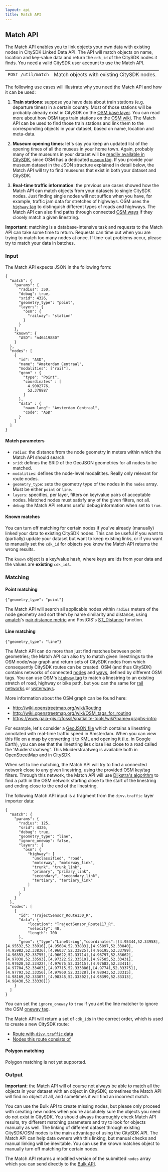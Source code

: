 ```yaml
---
layout: api
title: Match API
---
```


## Match API

The Match API enables you to link objects your own data with existing nodes in CitySDK Linked Data API. The API will match objects on name, location and key-value data and return the `cdk_id` of the CitySDK nodes it finds. You need a valid CitySDK user account to use the Match API.

<div class="code">
  <table>
    <tr>
      <td>
        <code>POST /util/match</code>
      </td>
      <td class='desc'>
        Match objects with existing CitySDK nodes.
      </td>
    </tr>
  </table>
</div>	

The following use cases will illustrate why you need the Match API and how it can be used:

1. __Train stations__: suppose you have data about train stations (e.g. departure times) in a certain country. Most of those stations will be probably already exist in CitySDK on the [OSM base layer](http://api.citysdk.waag.org/admr.nl.nederland/nodes?osm::railway=station). You can read more about how OSM tags train stations on the [OSM wiki](http://wiki.openstreetmap.org/wiki/Tag:railway%3Dstation). The Match API can be used to find those train stations and link them to the corresponding objects in your dataset, based on name, location and meta-data.

2. __Museum opening times__: let's say you keep an updated list of the opening times of all the museus in your home town. Again, probably many of the museums in your dataset will be [readily available in CitySDK](http://api.citysdk.waag.org/admr.uk.gr.manchester/nodes?osm::tourism=museum), since OSM has a dedicated [`museum` tag](http://wiki.openstreetmap.org/wiki/Tag:tourism%3Dmuseum). If you provide your museum dataset in the JSON structure explained in detail below, the Match API will try to find museums that exist in both your dataset and CitySDK. 

3. __Real-time traffic information__: the previous use cases showed how the Match API can match objects from your datasets to single CitySDK nodes. Just finding single nodes will not suffice when you have, for example, traffic jam data for stretches of highways. OSM uses the [`highway` tag](http://wiki.openstreetmap.org/wiki/Key:highway) to distinguish different types of roads and highways. The Match API can also find paths through connected [OSM ways](http://wiki.openstreetmap.org/wiki/Way) if they closely match a given linestring.

__Important__: matching is a database-intensive task and requests to the Match API can take some time to return. Requests can time out when you are trying to match too many nodes at once. If time-out problems occur, please try to match your data in batches.

### Input

The Match API expects JSON in the following form:

  	{
  	  "match": {
  	    "params": {
  	      "radius": 350,
  	      "debug": true,
  	      "srid": 4326,
  	      "geometry_type": "point",
  	      "layers": {
  	        "osm": {
  	          "railway": "station"
  	        }
  	      }
  	    },
        "known": {
          "ASD": "n46419880"
        }
  	  },
  	  "nodes": [
  	    {
          "id": "ASD",
          "name": "Amsterdam Centraal",
          "modalities": ["rail"],
          "geom" : {
          	"type": "Point",
            "coordinates" : [
              4.9002776,
              52.378887
            ]
          },
          "data" : {
          	"naam_lang": "Amsterdam Centraal",   
            "code": "ASD"
          }
        }
  	  ]
  	}
    
#### Match parameters    

- `radius`: the distance from the node geometry in meters within which the Match API should search. 
- `srid`: defines the SRID of the GeoJSON geometries for all nodes to be matched.
- `modalities`: defines the node-level modalitites. Really only relevant for route nodes.
- `geometry_type`: sets the geometry type of the nodes in the `nodes` array. Must be either `point` or `line`.
- `layers`: specifies, per layer, filters on key/value pairs of acceptable nodes. Matched nodes must satisfy any of the given filters, not all.
- `debug`: the Match API returns useful debug information when set to `true`.

#### Known matches

You can turn off matching for certain nodes if you've already (manually) linked your data to existing CitySDK nodes. This can be useful if you want to (partially) update your dataset but want to keep existing links, or if you want to manually set the `cdk_id` for objects you know the Match API returns the wrong results.

The `known` object is a key/value hash, where keys are ids from your data and the values are __existing__ `cdk_id`s. 

### Matching
    
#### Point matching

    {"geometry_type": "point"}

The Match API will search all applicable nodes within `radius` meters of the node geometry and sort them by name similarity and distance, using [amatch](https://github.com/flori/amatch)'s [pair distance metric](http://www.catalysoft.com/articles/StrikeAMatch.html) and PostGIS's [ST_Distance](http://postgis.refractions.net/docs/ST_Distance.html) function.

#### Line matching

    {"geometry_type": "line"}
    
The Match API can do more than just find matches between point geometries; the Match API can also try to match given linestrings to the OSM node/way graph and return sets of CitySDK nodes from which consequently CitySDK routes can be created. OSM (and thus CitySDK) contains networks of connected [nodes](http://wiki.openstreetmap.org/wiki/Node) and [ways](http://wiki.openstreetmap.org/wiki/Way), defined by different OSM tags. You can use OSM's [`highway` tag](http://wiki.openstreetmap.org/wiki/Key:highway) to match a linestring to an existing stretch of road, highway or bike path, but you can the same for [rail networks](http://wiki.openstreetmap.org/wiki/Key:railway) or [waterways](http://wiki.openstreetmap.org/wiki/Key:waterway).

More information about the OSM graph can be found here:
 
- http://wiki.openstreetmap.org/wiki/Routing
- http://wiki.openstreetmap.org/wiki/OSM_tags_for_routing
- https://www.gaia-gis.it/fossil/spatialite-tools/wiki?name=graphs-intro

For example, let's consider a [GeoJSON file](match/example.geojson) which contains a linestring annotated with real-time traffic speed in Amsterdam. When you can view this file on a map by [converting it to KML](match/example.kml) and opening it (i.e. in Google Earth), you can see that the linestring lies close lies close to a road called the 'Muiderstraatweg'. This Muiderstraatweg is available both in [OpenStreetMap](http://www.openstreetmap.org/?lat=52.33593&lon=4.96792&zoom=15&layers=M) and in [CitySDK](http://dev.citysdk.waag.org/map.html#admr.nl.diemen/nodes?name=muiderstraatweg).
  
When set to line matching, the Match API will try to find a connected network close to any given linestring, using the provided OSM key/tag filters. Through this network, the Match API will use [Dijkstra's algorithm](http://en.wikipedia.org/wiki/Dijkstra's_algorithm) to find a path in the OSM network starting close to the start of the linestring and ending close to the end of the linestring.

The following Match API input is a fragment from the `divv.traffic` layer importer data:

    {
      "match": {
        "params": {
          "radius": 125,
          "srid": 4326,
          "debug": true,
          "geometry_type": "line",
          "ignore_oneway": false,
          "layers": {
            "osm": {
              "highway": [  
                "unclassified", "road",
                "motorway", "motorway_link",
                "trunk", "trunk_link",
                "primary", "primary_link",
                "secondary", "secondary_link",
                "tertiary", "tertiary_link"
              ]
            }
          }
        }
      },
      "nodes": [
        {
          "id": "TrajectSensor_Route130_R",
          "data": {
              "location": "TrajectSensor_Route117_R",
              "velocity": 48,
              "length": 700
          },
          "geom": {"type":"LineString","coordinates":[[4.95344,52.33958],[4.95532,52.33916],[4.95684,52.33883],[4.95897,52.33840],[4.95982,52.33836],[4.96037,52.33825],[4.96195,52.33789],[4.96353,52.33755],[4.96622,52.33714],[4.96797,52.33662],[4.97038,52.33593],[4.97322,52.33510],[4.97585,52.33431],[4.97628,52.33422],[4.97675,52.33415],[4.97682,52.33411],[4.97704,52.33403],[4.97715,52.333886],[4.97741,52.333751],[4.97793,52.33356],[4.97960,52.33328],[4.98043,52.33315],[4.98169,52.33307],[4.98345,52.33302],[4.98399,52.33313],[4.98430,52.33330]]}
        }
      ]
    }
    
You can set the `ignore_oneway` to `true` if you ant the line matcher to ignore the OSM [oneway tag](http://wiki.openstreetmap.org/wiki/Key:oneway).

The Match API will return a set of `cdk_id`s in the correct order, which is used to create a new CitySDK route:

- [Route with `divv.traffic` data](http://api.citysdk.waag.org/divv.traffic.trajectsensor_route130_r?layer=divv.traffic&geom)
- [Nodes this route consists of](http://api.citysdk.waag.org/divv.traffic.trajectsensor_route130_r/select/nodes)

#### Polygon matching

Polygon matching is not yet supported.

### Output

__Important__: the Match API will of course not always be able to match all the objects in your dataset with an object in CitySDK; sometimes the Match API will find no object at all, and sometimes it will find an incorrect match.

You can use the Bulk API to create missing nodes, but please only proceed with creating new nodes when you're absolutely sure the objects you need do not exist in CitySDK. You should always thouroughly check Match API results, try different matching parameters and try to look for objects manually as well. The linking of different dataset through existing CitySDK/OSM nodes is the main advantage of using the CitySDK API. The Match API can help data owners with this linking, but manual checks and manual linking will be inevitable. You can use the known matches object to manually turn off matching for certain nodes.

The Match API returns a modified version of the submitted `nodes` array which you can send directly to the [Bulk API](write.html#bulk).